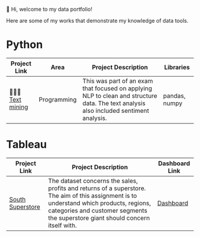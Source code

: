 👋 Hi, welcome to my data portfolio!


Here are some of my works that demonstrate my knowledge of data tools.

# Python

| Project Link | Area | Project Description | Libraries |    
|---|---|---|---|
| 👩🏻‍💻 [Text mining](https://github.com/LatikaMeelu/text_mining/blob/main/textmining.ipynb) | Programming | This was part of an exam that focused on applying NLP to clean and structure data. The text analysis also included sentiment analysis. | pandas, numpy | 

# Tableau

| Project Link | Project Description | Dashboard Link |
|---|---|---|
| [South Superstore](https://github.com/LatikaMeelu/Tableau-analysis) |The dataset concerns the sales, profits and returns of a superstore. The aim of this assignment is to understand which products, regions, categories and customer segments the superstore giant should concern itself with. | [Dashboard](https://public.tableau.com/views/Book1_17231124652010/Dashboard1?:language=en-GB&:sid=&:redirect=auth&:display_count=n&:origin=viz_share_link) |
